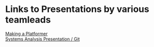 # Links to Presentations by various teamleads 
[Making a Platformer](https://drive.google.com/drive/folders/1TBLJAZcswSUXlKsAX05K_59Aaww5Zbnu) \
[Systems Analysis Presentation / Git](https://vandalsuidaho-my.sharepoint.com/personal/weav0256_vandals_uidaho_edu/_layouts/15/stream.aspx?id=%2Fpersonal%2Fweav0256%5Fvandals%5Fuidaho%5Fedu%2FDocuments%2FTL1%20Presentation%20Video%20%2D%20CS%203833%2Emp4&nav=eyJyZWZlcnJhbEluZm8iOnsicmVmZXJyYWxBcHAiOiJTdHJlYW1XZWJBcHAiLCJyZWZlcnJhbFZpZXciOiJTaGFyZURpYWxvZy1MaW5rIiwicmVmZXJyYWxBcHBQbGF0Zm9ybSI6IldlYiIsInJlZmVycmFsTW9kZSI6InZpZXcifX0&ga=1&referrer=StreamWebApp%2EWeb&referrerScenario=AddressBarCopied%2Eview%2Ecaffa7ce%2D0375%2D43b2%2Dab87%2D794096c84ce3)
